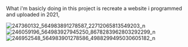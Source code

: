 What i'm basicly doing in this project is recreate a website i programmed and uploaded in 2021, 


![247360132_564983891278587_22712065813549203_n](https://github.com/user-attachments/assets/41418402-2191-4abe-bd9f-4503f25f2bea)
![246059196_564983927945250_8678283962803292299_n](https://github.com/user-attachments/assets/b28775e4-8677-41c6-9376-e33a8dbea6f6)
![246952548_564983901278586_4988299495030605182_n](https://github.com/user-attachments/assets/dfb5c30c-89a6-4ace-ba61-3b61b0c4392b)
